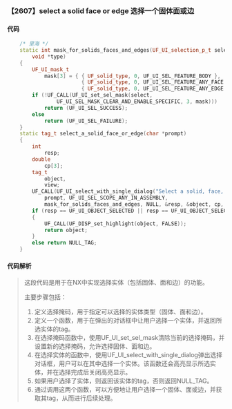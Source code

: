### 【2607】select a solid face or edge 选择一个固体面或边

#### 代码

```cpp
    /* 里海 */  
    static int mask_for_solids_faces_and_edges(UF_UI_selection_p_t select,  
        void *type)  
    {  
        UF_UI_mask_t  
            mask[3] = { { UF_solid_type, 0, UF_UI_SEL_FEATURE_BODY },  
                        { UF_solid_type, 0, UF_UI_SEL_FEATURE_ANY_FACE },  
                        { UF_solid_type, 0, UF_UI_SEL_FEATURE_ANY_EDGE } } ;  
        if (!UF_CALL(UF_UI_set_sel_mask(select,  
                UF_UI_SEL_MASK_CLEAR_AND_ENABLE_SPECIFIC, 3, mask)))  
            return (UF_UI_SEL_SUCCESS);  
        else  
            return (UF_UI_SEL_FAILURE);  
    }  
    static tag_t select_a_solid_face_or_edge(char *prompt)  
    {  
        int  
            resp;  
        double  
            cp[3];  
        tag_t  
            object,  
            view;  
        UF_CALL(UF_UI_select_with_single_dialog("Select a solid, face, or edge",  
            prompt, UF_UI_SEL_SCOPE_ANY_IN_ASSEMBLY,  
            mask_for_solids_faces_and_edges, NULL, &resp, &object, cp, &view));  
        if (resp == UF_UI_OBJECT_SELECTED || resp == UF_UI_OBJECT_SELECTED_BY_NAME)  
        {  
            UF_CALL(UF_DISP_set_highlight(object, FALSE));  
            return object;  
        }  
        else return NULL_TAG;  
    }

```

#### 代码解析

> 这段代码是用于在NX中实现选择实体（包括固体、面和边）的功能。
>
> 主要步骤包括：
>
> 1. 定义选择掩码，用于指定可以选择的实体类型（固体、面和边）。
> 2. 定义一个函数，用于在弹出的对话框中让用户选择一个实体，并返回所选实体的tag。
> 3. 在选择掩码函数中，使用UF_UI_set_sel_mask清除当前的选择掩码，并设置新的选择掩码，允许选择固体、面和边。
> 4. 在选择实体的函数中，使用UF_UI_select_with_single_dialog弹出选择对话框，用户可以在其中选择一个实体。该函数还会高亮显示所选实体，并在选择完成后关闭高亮显示。
> 5. 如果用户选择了实体，则返回该实体的tag，否则返回NULL_TAG。
> 6. 通过调用这两个函数，可以方便地让用户选择一个固体、面或边，并获取其tag，从而进行后续处理。
>
